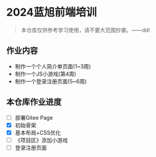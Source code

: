# 2024蓝旭前端培训
> 本仓库仅供参考学习使用，请不要大范围抄袭。——ddl
## 作业内容
* 制作一个个人简介单页面(1~3周)
* 制作一个JS小游戏(第4周)
* 制作一个登录注册页面(5~6周)
## 本仓库作业进度
- [ ] 部署Gitee Page
- [x] 初始骨架
- [x] 基本布局+CSS优化
- [ ] 《项目区》添加小游戏
- [ ] 登录注册页面